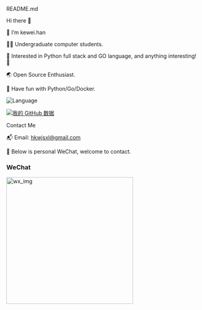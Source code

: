 README.md

Hi there 👋

🥷 I’m kewei.han

👨‍🎓 Undergraduate computer students.

🧪 Interested in Python full stack and GO language, and anything interesting! 🤩

🌏 Open Source Enthusiast.

🌱 Have fun with Python/Go/Docker.

![Language](https://img.shields.io/badge/language-python-blue)

[![我的 GitHub 数据](https://github-readme-stats.vercel.app/api?username=hkwjsxl)]()



Contact Me

📬 Email: hkwjsxl@gmail.com

🌱 Below is personal WeChat, welcome to contact.


###  WeChat

<img align="left" alt="wx_img" width="333px" src="https://images.cnblogs.com/cnblogs_com/blogs/746036/galleries/2159824/o_220512093722_%E5%BE%AE%E4%BF%A1.jpg" />

